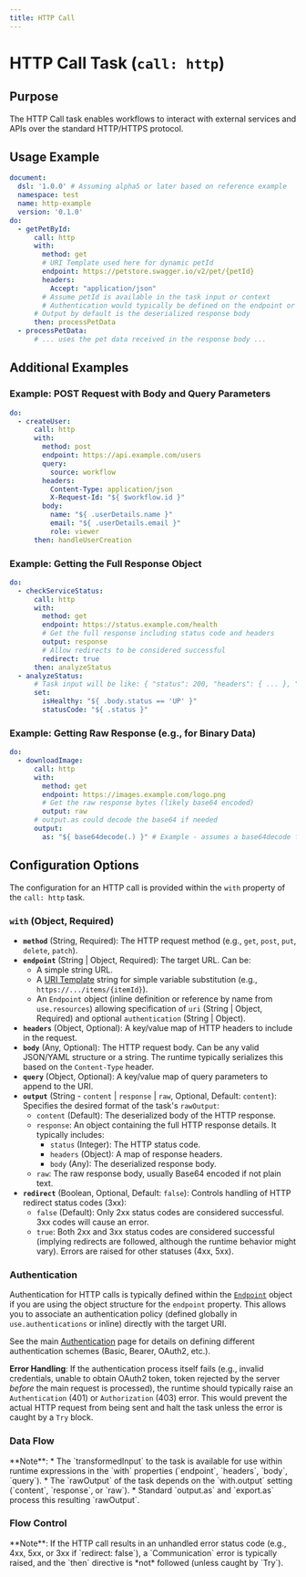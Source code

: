 ```yaml
---
title: HTTP Call
---
```


# HTTP Call Task (`call: http`)

## Purpose

The HTTP Call task enables workflows to interact with external services and APIs over the standard HTTP/HTTPS protocol.

## Usage Example

```yaml
document:
  dsl: '1.0.0' # Assuming alpha5 or later based on reference example
  namespace: test
  name: http-example
  version: '0.1.0'
do:
  - getPetById:
      call: http
      with:
        method: get
        # URI Template used here for dynamic petId
        endpoint: https://petstore.swagger.io/v2/pet/{petId} 
        headers:
          Accept: "application/json"
        # Assume petId is available in the task input or context
        # Authentication would typically be defined on the endpoint or globally
      # Output by default is the deserialized response body 
      then: processPetData
  - processPetData:
      # ... uses the pet data received in the response body ...
```

## Additional Examples

### Example: POST Request with Body and Query Parameters

```yaml
do:
  - createUser:
      call: http
      with:
        method: post
        endpoint: https://api.example.com/users
        query:
          source: workflow
        headers:
          Content-Type: application/json
          X-Request-Id: "${ $workflow.id }"
        body:
          name: "${ .userDetails.name }"
          email: "${ .userDetails.email }"
          role: viewer
      then: handleUserCreation
```

### Example: Getting the Full Response Object

```yaml
do:
  - checkServiceStatus:
      call: http
      with:
        method: get
        endpoint: https://status.example.com/health
        # Get the full response including status code and headers
        output: response 
        # Allow redirects to be considered successful
        redirect: true 
      then: analyzeStatus
  - analyzeStatus:
      # Task input will be like: { "status": 200, "headers": { ... }, "body": { "status": "UP" } }
      set:
        isHealthy: "${ .body.status == 'UP' }"
        statusCode: "${ .status }"
```

### Example: Getting Raw Response (e.g., for Binary Data)

```yaml
do:
  - downloadImage:
      call: http
      with:
        method: get
        endpoint: https://images.example.com/logo.png
        # Get the raw response bytes (likely base64 encoded)
        output: raw 
      # output.as could decode the base64 if needed
      output:
        as: "${ base64decode(.) }" # Example - assumes a base64decode function
```

## Configuration Options

The configuration for an HTTP call is provided within the `with` property of the `call: http` task.

### `with` (Object, Required)

*   **`method`** (String, Required): The HTTP request method (e.g., `get`, `post`, `put`, `delete`, `patch`).
*   **`endpoint`** (String | Object, Required): The target URL. Can be:
    *   A simple string URL.
    *   A [URI Template](dsl-uri-templates.md) string for simple variable substitution (e.g., `https://.../items/{itemId}`).
    *   An `Endpoint` object (inline definition or reference by name from `use.resources`) allowing specification of `uri` (String | Object, Required) and optional `authentication` (String | Object).
*   **`headers`** (Object, Optional): A key/value map of HTTP headers to include in the request.
*   **`body`** (Any, Optional): The HTTP request body. Can be any valid JSON/YAML structure or a string. The runtime typically serializes this based on the `Content-Type` header.
*   **`query`** (Object, Optional): A key/value map of query parameters to append to the URI.
*   **`output`** (String - `content` | `response` | `raw`, Optional, Default: `content`): Specifies the desired format of the task's `rawOutput`:
    *   `content` (Default): The deserialized body of the HTTP response.
    *   `response`: An object containing the full HTTP response details. It typically includes:
        *   `status` (Integer): The HTTP status code.
        *   `headers` (Object): A map of response headers.
        *   `body` (Any): The deserialized response body.
    *   `raw`: The raw response body, usually Base64 encoded if not plain text.
*   **`redirect`** (Boolean, Optional, Default: `false`): Controls handling of HTTP redirect status codes (3xx):
    *   `false` (Default): Only 2xx status codes are considered successful. 3xx codes will cause an error.
    *   `true`: Both 2xx and 3xx status codes are considered successful (implying redirects are followed, although the runtime behavior might vary). Errors are raised for other statuses (4xx, 5xx).

### Authentication

Authentication for HTTP calls is typically defined within the [`Endpoint`](#endpoint) object if you are using the object structure for the `endpoint` property. This allows you to associate an authentication policy (defined globally in `use.authentications` or inline) directly with the target URI.

See the main [Authentication](dsl-authentication.md) page for details on defining different authentication schemes (Basic, Bearer, OAuth2, etc.).

**Error Handling**: If the authentication process itself fails (e.g., invalid credentials, unable to obtain OAuth2 token, token rejected by the server *before* the main request is processed), the runtime should typically raise an `Authentication` (401) or `Authorization` (403) error. This would prevent the actual HTTP request from being sent and halt the task unless the error is caught by a `Try` block.

### Data Flow
<include from="_common-task-data-flow.md" element-id="common-data-flow"/>
**Note**:
*   The `transformedInput` to the task is available for use within runtime expressions in the `with` properties (`endpoint`, `headers`, `body`, `query`).
*   The `rawOutput` of the task depends on the `with.output` setting (`content`, `response`, or `raw`).
*   Standard `output.as` and `export.as` process this resulting `rawOutput`.

### Flow Control
<include from="_common-task-flow_control.md" element-id="common-flow-control"/>
**Note**: If the HTTP call results in an unhandled error status code (e.g., 4xx, 5xx, or 3xx if `redirect: false`), a `Communication` error is typically raised, and the `then` directive is *not* followed (unless caught by `Try`). 